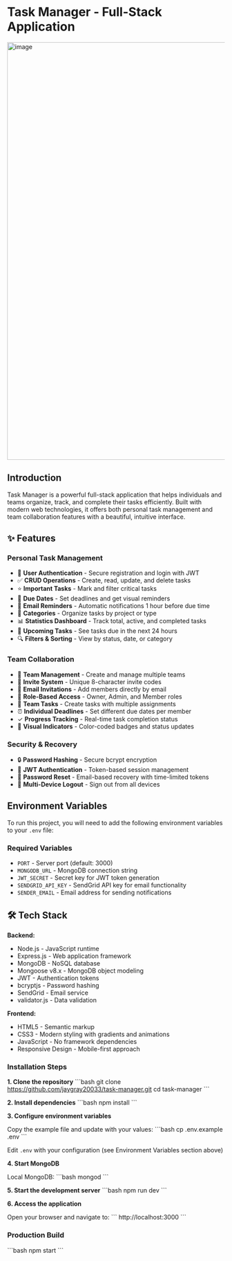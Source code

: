 # Task Manager - Full-Stack Application

<img width="1912" height="966" alt="image" src="https://github.com/user-attachments/assets/5ba4ff1f-be85-4001-be94-f32abf50659c" />



## Introduction

Task Manager is a powerful full-stack application that helps individuals and teams organize, track, and complete their tasks efficiently. Built with modern web technologies, it offers both personal task management and team collaboration features with a beautiful, intuitive interface.

## ✨ Features

### Personal Task Management
- 🔐 **User Authentication** - Secure registration and login with JWT
- ✅ **CRUD Operations** - Create, read, update, and delete tasks
- ⭐ **Important Tasks** - Mark and filter critical tasks
- 📅 **Due Dates** - Set deadlines and get visual reminders
- 📧 **Email Reminders** - Automatic notifications 1 hour before due time
- 🎯 **Categories** - Organize tasks by project or type
- 📊 **Statistics Dashboard** - Track total, active, and completed tasks
- 🔔 **Upcoming Tasks** - See tasks due in the next 24 hours
- 🔍 **Filters & Sorting** - View by status, date, or category

### Team Collaboration
- 👥 **Team Management** - Create and manage multiple teams
- 🔗 **Invite System** - Unique 8-character invite codes
- 📧 **Email Invitations** - Add members directly by email
- 👤 **Role-Based Access** - Owner, Admin, and Member roles
- 📝 **Team Tasks** - Create tasks with multiple assignments
- ⏰ **Individual Deadlines** - Set different due dates per member
- ✓ **Progress Tracking** - Real-time task completion status
- 🎨 **Visual Indicators** - Color-coded badges and status updates

### Security & Recovery
- 🔒 **Password Hashing** - Secure bcrypt encryption
- 🔑 **JWT Authentication** - Token-based session management
- 📧 **Password Reset** - Email-based recovery with time-limited tokens
- 🚪 **Multi-Device Logout** - Sign out from all devices

## Environment Variables

To run this project, you will need to add the following environment variables to your `.env` file:

### Required Variables
- `PORT` - Server port (default: 3000)
- `MONGODB_URL` - MongoDB connection string
- `JWT_SECRET` - Secret key for JWT token generation
- `SENDGRID_API_KEY` - SendGrid API key for email functionality
- `SENDER_EMAIL` - Email address for sending notifications

## 🛠 Tech Stack

**Backend:**
- Node.js - JavaScript runtime
- Express.js - Web application framework
- MongoDB - NoSQL database
- Mongoose v8.x - MongoDB object modeling
- JWT - Authentication tokens
- bcryptjs - Password hashing
- SendGrid - Email service 
- validator.js - Data validation

**Frontend:**
- HTML5 - Semantic markup
- CSS3 - Modern styling with gradients and animations
- JavaScript - No framework dependencies
- Responsive Design - Mobile-first approach

### Installation Steps

**1. Clone the repository**
\`\`\`bash
git clone https://github.com/jaygray20033/task-manager.git
cd task-manager
\`\`\`

**2. Install dependencies**
\`\`\`bash
npm install
\`\`\`

**3. Configure environment variables**

Copy the example file and update with your values:
\`\`\`bash
cp .env.example .env
\`\`\`

Edit `.env` with your configuration (see Environment Variables section above)

**4. Start MongoDB**

Local MongoDB:
\`\`\`bash
mongod
\`\`\`

**5. Start the development server**
\`\`\`bash
npm run dev
\`\`\`

**6. Access the application**

Open your browser and navigate to:
\`\`\`
http://localhost:3000
\`\`\`

### Production Build

\`\`\`bash
npm start
\`\`\`
